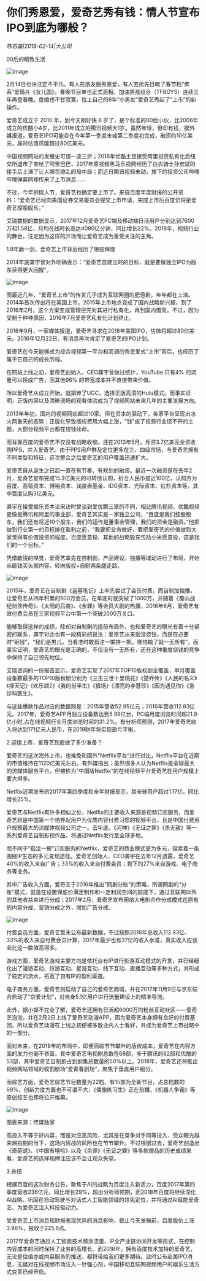 # 你们秀恩爱，爱奇艺秀有钱：情人节宣布IPO到底为哪般？

*陈石磊|2018-02-14|大公司*

00后的精致生活

![Image](http://si1.go2yd.com/get-image/0KmgvxU1qGO)

2月14日也许注定不平凡。有人在朋友圈秀恩爱，有人去抢先目睹了春节档“佛系”爱情片《女儿国》，春晚节目单也正式亮相，加油男孩组合（TFBOYS）连续三年再登春晚。度娘也不甘寂寞，拉上自己的8年“小男友”爱奇艺秀起了“上市”的新操作。

爱奇艺成立于 2010 年，到今天刚好快 8 岁了，是个标准的00后小伙，比2006年成立的优酷小4岁，比2011年成立的腾讯视频大1岁。虽然年轻，但却有钱，据外媒报道，爱奇艺IPO可能会在今年第一季度末或第二季度初完成，融资约10亿美元，届时估值可能超过80亿美元。

中国视频网站的发展史可谓一波三折；2016年优酷土豆接受阿里投资私有化后纽交所退市了卖给了阿里巴巴，2017年原视频黑马乐视网经历了白衣骑士孙宏斌的接手后上演了让人眼花缭乱的局中局；而近日腾讯视频未动，旗下的投资公司哔哩哔哩弹幕网却传来了上市消息……

不过，今年的情人节，爱奇艺也确定要上市了。来自百度年度财报的公开资料：“爱奇艺已经向美国证券交易委员会提交上市申请，完成上市后百度仍将是爱奇艺控股股东。”

艾瑞数据的数据显示，2017年12月爱奇艺PC端及移动端日活用户分别达到7600万和1.58亿，月均在线时长高达4080亿分钟，同比增长22%。2018年，视频行业的舞台，注定因为这样的开场而让爱奇艺成为备受关注的主角。

1.8年磨一剑，爱奇艺上市背后经历了哪些辉煌

2014年底龚宇曾对外明确表示：“爱奇艺自建立时的目标，就是要做独立IPO为股东获得更大回报”。

![Image](http://si1.go2yd.com/get-image/0Kmgw3eI6t6)

而最近几年，“爱奇艺上市”的传言几乎成为互联网圈的肥皂剧，年年都在上演。2014年首次传出将在美国上市，2015年上市地点变成了国内战略新兴板，到了2016年2月，这个方案变成管理层先对其进行私有化，再到国内借壳。不过，因为受制于种种原因，2016年7月爱奇艺私有化计划终止。

2016年9月，一家媒体报道，爱奇艺寻求在2018年美国IPO，估值将超过80亿美元。2016年12月22日，有消息再次肯定了爱奇艺的IPO计划。

爱奇艺在今天能够成为综合视频第一平台和高调的秀恩爱式“上市”背后，也经历了属于它自己的成长历程。

在网站上线之初，爱奇艺创始人、CEO龚宇曾做过统计，YouTube 只有4% 的流量可以换成广告，而其他96% 的带宽成本并不直接带来价值。

所以爱奇艺从成立开始，就摒弃了UGC，选择正版高清的Hulu模式。而事实证明，正版内容以及清晰流畅的观看体验成为了视频网站未来几年的主要发展方向。

2013年年初，国内的视频网站超过10家。但在资本的驱动下，各家平台呈现出冰火两重天的态势：正版化导致版权费用大幅上涨，“钱”成了视频行业绕不开的主题，大部分视频平台都在烧钱续命。

而背靠百度的爱奇艺不仅没有战略收缩，还在2013年5月，斥资3.7亿美元全资收购PPS，并入爱奇艺。由于PPS用户群及定位更多在三、四级市场，与爱奇艺拥有不同类型和特征，这次整合之后爱奇艺的用户覆盖迅速扩大。

爱奇艺自从诞生之日起一直在有节奏、有规划的融资。最近一次融资是在去年2月，爱奇艺宣布完成15.3亿美元的可转债认购，折合人民币接近100亿，认购方为百度、高瓴资本、博裕资本、润良泰基金、IDG资本、光际资本、红杉资本等，其中百度认购3亿美元。

龚宇在接受娱乐资本论采访时曾谈到爱优腾三家的不同，相比腾讯视频、优酷视频更像是腾讯和阿里的事业部，爱奇艺其实是一家独立公司，“百度是我们控股股东，我们还有将近10个股东，我们的运作是董事会管理，我们的资金是融资。”他把做到行业第一的目标排在盈利之前，“我要把业务做好，要把爱奇艺的价值做到大家觉得有价值投资的程度，百度愿意投、其他的战略股东包括小米愿意投，这是我们的一个目标。”

凭借敏锐的嗅觉，爱奇艺率先在自制剧，产品建设，独播等域动进行了布局，开始从砸钱买头部内容，转向版权+自制两条腿走路。

![Image](http://si1.go2yd.com/get-image/0Kmgvyuuz9U)

2015年，爱奇艺在自制剧《盗墓笔记》上率先尝试了会员付费。而自制加独播，让爱奇艺从四年积累的500万会员，在年底时就突破了1000万，并随着《蜀山战纪剑侠传奇》、《太阳的后裔》、《余罪》等会员大剧的热播，2016年6月，爱奇艺有效付费会员在三家视频平台中第一个突破2000万关口。

能够取得这样的成绩，除却对自制剧的提前布局外，也和爱奇艺的眼光有着十分紧密的联系，龚宇对此也有一段精彩的说法：爱奇艺从来就没烧钱，而是在必要时“砸钱”，“我们是男儿，当看准时敢孤注一掷拼一把，哪怕输了就一无所有”。而事实证明，爱奇艺的眼光是正确的，不仅没有一无所有，还在这种重度烧钱的竞争中保持了自己领先地位。

艾瑞咨询的一份报告显示，爱奇艺实现了2017年TOP10版权剧全覆盖，单月覆盖设备数最多的TOP10版权剧分别为《三生三世十里桃花》《楚乔传》《人民的名义》《择天记》《欢乐颂2》《我的前半生》《猎场》《漂亮的李慧珍》《因为遇见你》《急诊科医生》。

与这些爆款作品对应的数据则是：2015年营收52.95亿元；2016年营收112.83亿元。2017年，爱奇艺APP月独立设备数达到5.99亿台，PC端月度浏览时间超21.9亿小时,占在线视频行业月度浏览时间的31.2%。有分析师预测，2017年爱奇艺收入将达到171亿元人民币，在2019财年将实现盈亏平衡。

2.迎接上市，爱奇艺到底做了多少准备？

爱奇艺的这次海外上市，也难免和国外“Netflix平台“进行对比，Netflix平台在近期的市值维持在1120亿美元左右。有外媒指出：虽然很多人认为Netflix是全球最大的流媒体服务平台，但被称为“中国版Netflix”的在线视频平台爱奇艺在用户规模上要大得多。

Netflix近期发布的2017年第四季度和全年财报显示，其全球用户超过1.17亿，同比增长25%。

爱奇艺与Netflix有许多相似之处，Netflix的主要收入来源是视频订阅服务，而爱奇艺则是中国第一个培养起用户为优质内容付费习惯的视频平台，且是中国付费用户规模最大的流媒体视频公司之一。去年底，《河神》《无证之罪》《杀无赦》等一系列爱奇艺自制影视作品，将通过Netflix发行至全球多地。

而不同于“孤注一掷”订阅服务的Netflix，爱奇艺的商业模式更为多元，探索着一条围绕IP生态的多元变现途径。爱奇艺创始人、CEO龚宇在去年12月透露，爱奇艺40%的收入来自广告；33%的收入来自付费会员；剩下的27%来自游戏、电子商务等业务。

其中广告收入方面，爱奇艺于2016年推出“网剧分账”的策略，所谓网剧的“分账”模式，就是在设置保底价满足制作和一定利润空间的前提下，通过互联网以外的其他收益来进行分成；2017年2月，爱奇艺宣布网络大电影合作分成模式在原有的内容分成、营销分成之外，增加广告分成。

![Image](http://si1.go2yd.com/get-image/0Kmgw0K6j32)

付费会员方面，爱奇艺暂未公布最新数据，不过按照2016年总收入112.83亿、33%的收入来自付费会员计算，2017年最少也有37亿的收入水准，真实收入应该会比这一数值高得多。

游戏方面，爱奇艺游戏主要方向是依托自有IP进行影游互动模式的开发，并已经细化出了漫游互动、综游互动、星游互动、线下互动、直播互动等多种方式，并形成了稳定的流水，拓宽了自有IP的盈利渠道。

电子商务方面，爱奇艺则启动了自己的爱奇艺商城，并在2017年11月9日与京东联合启动了“京爱计划“，对自身5.1亿用户进行流量建设上的精准导流。

此外，据小娱不完全了解，爱奇艺还拥有日活超6000万的粉丝互动社区——爱奇艺泡泡，并在2月2日上线了爱奇艺动漫APP，因为爱奇艺本身拥有良好的付费基因，所以爱奇艺动漫在上线之初便被多数业内人士看好，并成为爱奇艺上市战略中的一部分。

面对未来，在2018年的布局中，即便面临节节攀升的版权成本，爱奇艺在内容方面的发力也毫不吝啬。其中爱奇艺电视剧总数在68部，多于腾讯的62部和优酷的53部，其中爱奇艺自制剧占到剧集总数量的50%以上。2018年，爱奇艺还将推出视频网站领域的收割剧场“爱青春剧场”，聚焦于垂直用户细分。

而综艺方面，爱奇艺综艺节目数量为22档、有15部为全新节目，占总档数的68%，创新力度方面也不可谓不大，《偶像练习生》正在热播，《机器人争霸》等原创综艺也即将拉开帷幕。

![Image](http://si1.go2yd.com/get-image/0Kmgw21QE1A)

图表来源：传媒独家

高投入不等于好内容，而是对应高风险，尤其是在竞争对手同等投入、受众眼光越来越挑剔的当下，这场内容战的风险也在节节攀升。不过根据过去，爱奇艺创造出《奇葩说》、《中国有嘻哈》以及《余罪》《无证之罪》等多款爆品的历史成绩来看，爱奇艺的选择和押注应该不会让观众失望。

3.总结

根据百度的这次财务公告，聚焦于AI的战略为百度注入新活力，百度2017年第四季度营收236亿元，同比增长29%，超出分析师预期，而2018年百度将继续深化AI战略，巩固在自动驾驶与对话式人工智能领域的领先定位，并将通过AI赋能爱奇艺、为爱奇艺注入科技驱动力。

受爱奇艺上市消息和财报表现优异的消息影响，截止今天发稿前，百度股价上涨3.96%，报收于225.6点。

2017年爱奇艺通过人工智能技术预测流量、IP全产业链协同开发等形式，在控制内容成本的同时保持了业务的高增长。而2018年，拥有百度技术加持的爱奇艺，无论是估值亦或内容服务的推送，都将带给我们更多期待。此时公布赴美IPO消息，无疑对在线视频市场注入一针强心剂，中国移动互联网视频用户的娱乐生活方式变革已经开启。

